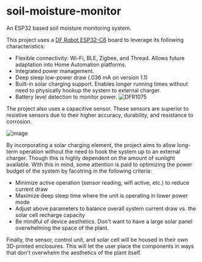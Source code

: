 # soil-moisture-monitor
An ESP32 based soil moisture monitoring system.

This project uses a [DF Robot ESP32-C6](https://wiki.dfrobot.com/SKU_DFR1075_FireBeetle_2_Board_ESP32_C6) board to leverage its following characteristics:
* Flexible connectivity:  Wi-Fi, BLE, Zigbee, and Thread. Allows future adaptation into Home Automation platforms.
* Integrated power management.
* Deep sleep low-power draw (.036 mA on version 1.1)
* Built-in solar charging support. Enables longer running times without need to physically hookup the system to external charger.
* Battery level detection to monitor power.
![DFR1075](https://dfimg.dfrobot.com/store/cache3/data/DFR1075/DFR1075.jpg)

The project also uses a capacitive sensor. These sensors are superior to resistive sensors due to their higher accuracy, durability, and resistance to corrosion.

![image](https://github.com/user-attachments/assets/11637db9-9b52-4329-9a7a-9b18123aeb44)

By incorporating a solar charging element, the project aims to allow long-term operation without the need to hook the system up to an external charger. Though this is highly dependent on the amount of sunlight available. With this in mind, some attention is paid to optimizing the power budget of the system by facotring in the following criteria:
* Minimize active operation (sensor reading, wifi active, etc.) to reduce current draw
* Maximize deep sleep time where the unit is operating in lower power mode
* Adjust above parameters to balance overall system current draw vs. the solar cell recharge capacity
* Be mindful of device aesthetics. Don't want to have a large solar panel overwhelming the space of the plant.

Finally, the sensor, control unit, and solar cell will be housed in their own 3D-printed enclosures. This will let the user place the components in ways that don't overwhelm the aesthetics of the plant itself. 








 
